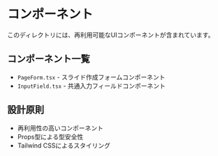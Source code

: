 # コンポーネント

このディレクトリには、再利用可能なUIコンポーネントが含まれています。

## コンポーネント一覧
- `PageForm.tsx` - スライド作成フォームコンポーネント
- `InputField.tsx` - 共通入力フィールドコンポーネント

## 設計原則
- 再利用性の高いコンポーネント
- Props型による型安全性
- Tailwind CSSによるスタイリング 